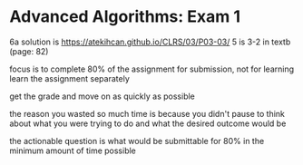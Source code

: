 # Advanced Algorithms: Exam 1

6a solution is https://atekihcan.github.io/CLRS/03/P03-03/
5 is 3-2 in textb (page: 82)


focus is to complete 80% of the assignment for submission, not for learning
learn the assignment separately 

get the grade and move on as quickly as possible

the reason you wasted so much time is because you didn't pause to think about what you were trying to do and what the desired outcome would be

the actionable question is
what would be submittable for 80% in the minimum amount of time possible

